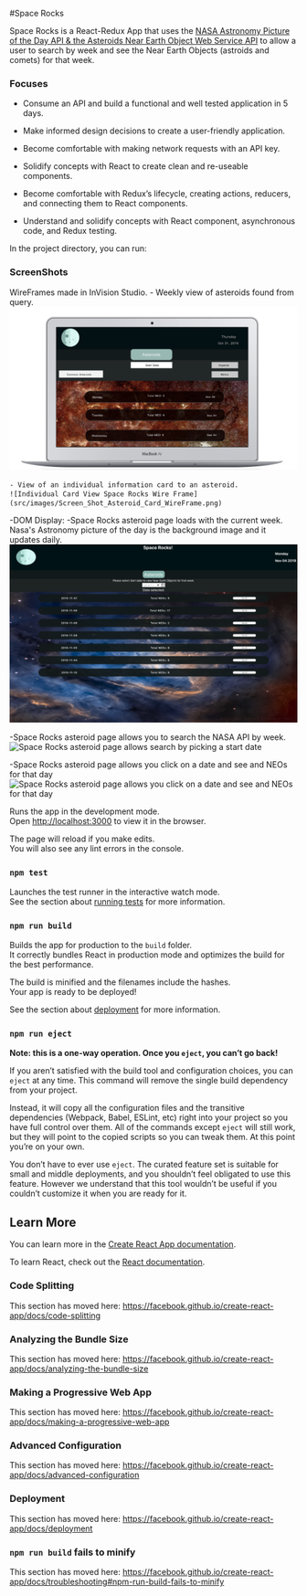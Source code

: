 #Space Rocks

Space Rocks is a React-Redux App that uses the [NASA Astronomy Picture of the Day API & the Asteroids Near Earth Object Web Service API](https://api.nasa.gov/) to allow a user to search by week and see the Near Earth Objects (astroids and comets) for that week.

### Focuses

- Consume an API and build a functional and well tested application in 5 days.

- Make informed design decisions to create a user-friendly application.

- Become comfortable with making network requests with an API key.

- Solidify concepts with React to create clean and re-useable components.

- Become comfortable with Redux’s lifecycle, creating actions, reducers, and connecting them to React components.

- Understand and solidify concepts with React component, asynchronous code, and Redux testing.

In the project directory, you can run:

### ScreenShots
  WireFrames made in InVision Studio.
    - Weekly view of asteroids found from query.
    ![Weekly View Space Rocks Wire Frame](src/images/Screen_Shot_Week_WireFrame.png)

    - View of an individual information card to an asteroid.
    ![Individual Card View Space Rocks Wire Frame](src/images/Screen_Shot_Asteroid_Card_WireFrame.png)


-DOM Display:
  -Space Rocks asteroid page loads with the current week. Nasa's Astronomy picture of the day is the background image and it updates daily. 
![Space Rocks asteroid page loads with the current week](src/images/Weekly_View_Default.png)

  -Space Rocks asteroid page allows you to search the NASA API by week. 
![Space Rocks asteroid page allows search by picking a start date](src/images/Search_By_Week)

  -Space Rocks asteroid page allows you click on a date and see and NEOs for that day
![Space Rocks asteroid page allows you click on a date and see and NEOs for that day](src/images/Asteroid_Card_View)



Runs the app in the development mode.<br />
Open [http://localhost:3000](http://localhost:3000) to view it in the browser.

The page will reload if you make edits.<br />
You will also see any lint errors in the console.

### `npm test`

Launches the test runner in the interactive watch mode.<br />
See the section about [running tests](https://facebook.github.io/create-react-app/docs/running-tests) for more information.

### `npm run build`

Builds the app for production to the `build` folder.<br />
It correctly bundles React in production mode and optimizes the build for the best performance.

The build is minified and the filenames include the hashes.<br />
Your app is ready to be deployed!

See the section about [deployment](https://facebook.github.io/create-react-app/docs/deployment) for more information.

### `npm run eject`

**Note: this is a one-way operation. Once you `eject`, you can’t go back!**

If you aren’t satisfied with the build tool and configuration choices, you can `eject` at any time. This command will remove the single build dependency from your project.

Instead, it will copy all the configuration files and the transitive dependencies (Webpack, Babel, ESLint, etc) right into your project so you have full control over them. All of the commands except `eject` will still work, but they will point to the copied scripts so you can tweak them. At this point you’re on your own.

You don’t have to ever use `eject`. The curated feature set is suitable for small and middle deployments, and you shouldn’t feel obligated to use this feature. However we understand that this tool wouldn’t be useful if you couldn’t customize it when you are ready for it.

## Learn More

You can learn more in the [Create React App documentation](https://facebook.github.io/create-react-app/docs/getting-started).

To learn React, check out the [React documentation](https://reactjs.org/).

### Code Splitting

This section has moved here: https://facebook.github.io/create-react-app/docs/code-splitting

### Analyzing the Bundle Size

This section has moved here: https://facebook.github.io/create-react-app/docs/analyzing-the-bundle-size

### Making a Progressive Web App

This section has moved here: https://facebook.github.io/create-react-app/docs/making-a-progressive-web-app

### Advanced Configuration

This section has moved here: https://facebook.github.io/create-react-app/docs/advanced-configuration

### Deployment

This section has moved here: https://facebook.github.io/create-react-app/docs/deployment

### `npm run build` fails to minify

This section has moved here: https://facebook.github.io/create-react-app/docs/troubleshooting#npm-run-build-fails-to-minify
